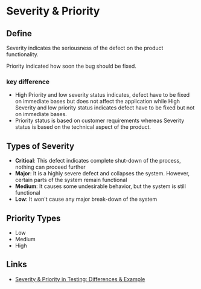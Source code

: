 # Severity & Priority

## Define

Severity indicates the seriousness of the defect on the product functionality.

Priority indicated how soon the bug should be fixed.

### key difference

- High Priority and low severity status indicates, defect have to be fixed on immediate bases but does not affect the application while High Severity and low priority status indicates defect have to be fixed but not on immediate bases.
- Priority status is based on customer requirements whereas Severity status is based on the technical aspect of the product.

## Types of Severity

- **Critical**: This defect indicates complete shut-down of the process, nothing can proceed further
- **Major**: It is a highly severe defect and collapses the system. However, certain parts of the system remain functional
- **Medium**: It causes some undesirable behavior, but the system is still functional
- **Low**: It won't cause any major break-down of the system

## Priority Types

- Low
- Medium
- High

## Links

+ [Severity & Priority in Testing: Differences & Example](https://www.guru99.com/defect-severity-in-software-testing.html)